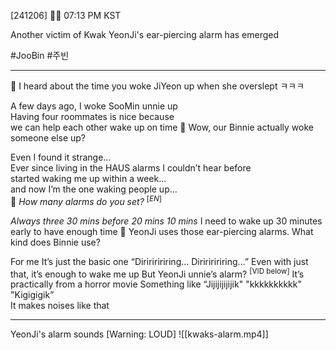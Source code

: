 [241206] 🐣💭 07:13 PM KST

Another victim of Kwak YeonJi's ear-piercing alarm has emerged

#JooBin #주빈
___
🫧 I heard about the time you woke JiYeon up when she overslept ㅋㅋㅋ

A few days ago, I woke SooMin unnie up  
Having four roommates is nice because  
we can help each other wake up on time
🫧 Wow, our Binnie actually woke someone else up?

Even I found it strange...  
Ever since living in the HAUS
alarms I couldn’t hear before  
started waking me up within a week…  
and now I’m the one waking people up…  
🫧 *How many alarms do you set?* <sup>[*EN*]</sup>

*Always three*
*30 mins before*
*20 mins*
*10 mins*
I need to wake up 30 minutes early to have enough time 
🫧 YeonJi uses those ear-piercing alarms. What kind does Binnie use?

For me
It’s just the basic one
“Diririririring... Diririririring…” 
Even with just that, it’s enough to wake me up
But YeonJi unnie’s alarm?  <sup>[VID below]</sup>
It’s practically from a horror movie 
Something like
“Jijijijijijik" "kkkkkkkkkk" "Kigigigik”  
It makes noises like that
____


YeonJi's alarm sounds [Warning: LOUD]
![[kwaks-alarm.mp4]]